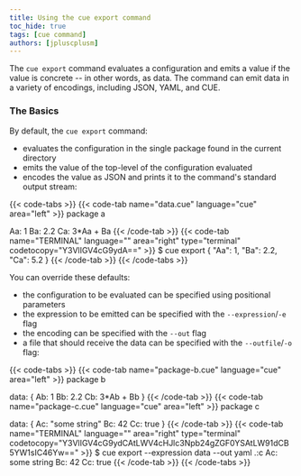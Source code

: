 ```yaml
---
title: Using the cue export command
toc_hide: true
tags: [cue command]
authors: [jpluscplusm]
---
```


The `cue export` command evaluates a configuration and emits a value if the
value is concrete -- in other words, as data. The command can emit data in a
variety of encodings, including JSON, YAML, and CUE.

### The Basics

By default, the `cue export` command:

- evaluates the configuration in the single package found in the current directory
- emits the value of the top-level of the configuration evaluated
- encodes the value as JSON and prints it to the command's standard output stream:

{{< code-tabs >}}
{{< code-tab name="data.cue" language="cue" area="left" >}}
package a

Aa: 1
Ba: 2.2
Ca: 3*Aa + Ba
{{< /code-tab >}}
{{< code-tab name="TERMINAL" language="" area="right" type="terminal" codetocopy="Y3VlIGV4cG9ydA==" >}}
$ cue export
{
    "Aa": 1,
    "Ba": 2.2,
    "Ca": 5.2
}
{{< /code-tab >}}
{{< /code-tabs >}}

You can override these defaults:
- the configuration to be evaluated can be specified using positional parameters
- the expression to be emitted can be specified with the `--expression`/`-e` flag
- the encoding can be specified with the `--out` flag
- a file that should receive the data can be specified with the `--outfile`/`-o` flag:

{{< code-tabs >}}
{{< code-tab name="package-b.cue" language="cue" area="left" >}}
package b

data: {
	Ab: 1
	Bb: 2.2
	Cb: 3*Ab + Bb
}
{{< /code-tab >}}
{{< code-tab name="package-c.cue" language="cue" area="left" >}}
package c

data: {
	Ac: "some string"
	Bc: 42
	Cc: true
}
{{< /code-tab >}}
{{< code-tab name="TERMINAL" language="" area="right" type="terminal" codetocopy="Y3VlIGV4cG9ydCAtLWV4cHJlc3Npb24gZGF0YSAtLW91dCB5YW1sIC46Yw==" >}}
$ cue export --expression data --out yaml .:c
Ac: some string
Bc: 42
Cc: true
{{< /code-tab >}}
{{< /code-tabs >}}

